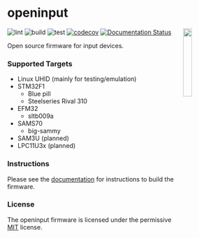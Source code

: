 # openinput

<img src="docs/assets/logo.svg" alt="" width="20%" align="right">

![lint](https://github.com/openinput-fw/openinput/workflows/lint/badge.svg)
![build](https://github.com/openinput-fw/openinput/workflows/build/badge.svg)
![test](https://github.com/openinput-fw/openinput/workflows/test/badge.svg)
[![codecov](https://codecov.io/gh/openinput-fw/openinput/branch/main/graph/badge.svg?token=aVVYxo5tUf)](https://codecov.io/gh/openinput-fw/openinput)
[![Documentation Status](https://readthedocs.org/projects/openinput/badge/?version=latest)](https://openinput.readthedocs.io/en/latest/?badge=latest)

Open source firmware for input devices.

### Supported Targets
- Linux UHID (mainly for testing/emulation)
- STM32F1
  - Blue pill
  - Steelseries Rival 310
- EFM32
  - sltb009a
- SAMS70
  - big-sammy
- SAM3U (planned)
- LPC11U3x (planned)

### Instructions

Please see the [documentation](https://openinput.readthedocs.io/en/latest/#getting-started)
for instructions to build the firmware.

### License

The openinput firmware is licensed under the permissive [MIT](LICENSE) license.
